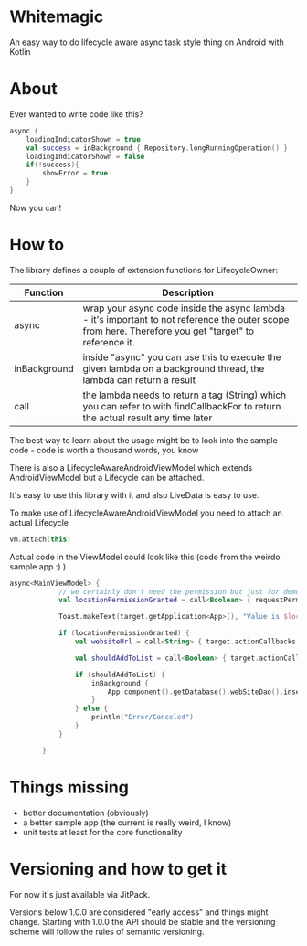 # Whitemagic

An easy way to do lifecycle aware async task style thing on Android with Kotlin

# About

Ever wanted to write code like this?
```kotlin
async {
    loadingIndicatorShown = true
    val success = inBackground { Repository.longRunningOperation() }
    loadingIndicatorShown = false
    if(!success){
        showError = true
    }
}
```

Now you can!

# How to

The library defines a couple of extension functions for LifecycleOwner:

Function|Description
--------|-----------
async | wrap your async code inside the async lambda - it's important to not reference the outer scope from here. Therefore you get "target" to reference it.
inBackground | inside "async" you can use this to execute the given lambda on a background thread, the lambda can return a result
call | the lambda needs to return a tag (String) which you can refer to with findCallbackFor to return the actual result any time later

The best way to learn about the usage might be to look into the sample code - code is worth a thousand words, you know

There is also a LifecycleAwareAndroidViewModel which extends AndroidViewModel but a Lifecycle can be attached.

It's easy to use this library with it and also LiveData is easy to use.

To make use of LifecycleAwareAndroidViewModel you need to attach an actual Lifecycle

```kotlin
vm.attach(this)
```

Actual code in the ViewModel could look like this (code from the weirdo sample app :) )
```kotlin
async<MainViewModel> {
            // we certainly don't need the permission but just for demonstration we request it
            val locationPermissionGranted = call<Boolean> { requestPermission(target.actionCallbacks.getActivity(), Manifest.permission.ACCESS_FINE_LOCATION, "We need Location Permission", "Not really but this is a sample app.") }

            Toast.makeText(target.getApplication<App>(), "Value is $locationPermissionGranted", Toast.LENGTH_SHORT).show()

            if (locationPermissionGranted) {
                val websiteUrl = call<String> { target.actionCallbacks.showInputDialog() }

                val shouldAddToList = call<Boolean> { target.actionCallbacks.showWebsiteStats(websiteUrl) }

                if (shouldAddToList) {
                    inBackground {
                        App.component().getDatabase().webSiteDao().insert(WebSite(websiteUrl))
                    }
                } else {
                    println("Error/Canceled")
                }
            }

        }
```

# Things missing

- better documentation (obviously)
- a better sample app (the current is really weird, I know)
- unit tests at least for the core functionality

# Versioning and how to get it

For now it's just available via JitPack.

Versions below 1.0.0 are considered "early access" and things might change. Starting with 1.0.0 the API should be stable and the versioning scheme will follow the rules of semantic versioning.
